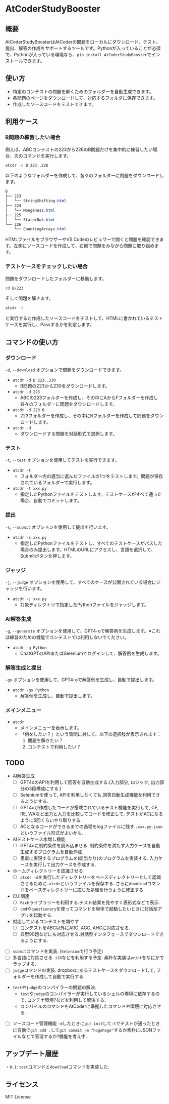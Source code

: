 # AtCoderStudyBooster

## 概要

AtCoderStudyBoosterはAtCoderの問題をローカルにダウンロード、テスト、提出、解答の作成をサポートするツールです。Pythonが入っていることが必須で、Pythonが入っている環境なら、`pip install AtCoderStudyBooster`でインストールできます。

## 使い方

- 特定のコンテストの問題を解くためのフォルダーを自動生成できます。
- 各問題のページをダウンロードして、対応するフォルダに保存できます。
- 作成したソースコードをテストできます。

## 利用ケース

### B問題の練習したい場合

例えば、ABCコンテストの223から226のB問題だけを集中的に練習したい場合、次のコマンドを実行します。

```sh
atcdr -d B 223..226
```

以下のようなフォルダーを作成して、各々のフォルダーに問題をダウンロードします。

```css
B
├── 223
│   └── StringShifting.html
├── 224
│   └── Mongeness.html
├── 225
│   └── StarorNot.html
└── 226
    └── CountingArrays.html
```

HTMLファイルをブラウザーやVS Codeのレビュワーで開くと問題を確認できます。左側にソースコードを作成して、右側で問題をみながら問題に取り組めます。

### テストケースをチェックしたい場合

問題をダウンロードしたフォルダーに移動します。

```sh
cd B/223
```

そして問題を解きます。

```sh
atcdr -t
```

と実行すると作成したソースコードをテストして、HTMLに書かれているテストケースを実行し、Passするかを判定します。

## コマンドの使い方

### ダウンロード

`-d`, `--download` オプションで問題をダウンロードできます。

- `atcdr -d B 223..230`
  - B問題の223から230をダウンロードします。
- `atcdr -d 223`
  - ABCの223フォルダーを作成し、その中にAからFフォルダーを作成し各々のフォルダーに問題をダウンロードします。
- `atcdr -d 223 B`
  - 223フォルダーを作成し、その中にBフォルダーを作成して問題をダウンロードします。
- `atcdr -d`
  - ダウンロードする問題を対話形式で選択します。

### テスト

`-t`, `--test` オプションを使用してテストを実行できます。

- `atcdr -t`
  - フォルダー内の適当に選んだファイルの1つをテストします。問題が保存されているフォルダーで実行します。
- `atcdr -t xxx.py`
  - 指定したPythonファイルをテストします。テストケースがすべて通った場合、自動でコミットします。

### 提出

`-s`, `--submit` オプションを使用して提出を行います。

- `atcdr -s xxx.py`
  - 指定したPythonファイルをテストし、すべてのテストケースがパスした場合のみ提出します。HTMLのURLにアクセスし、言語を選択して、Submitボタンを押します。

### ジャッジ

`-j`, `--judge` オプションを使用して、すべてのケースが公開されている場合にジャッジを行います。

- `atcdr -j xxx.py`
  - 対象ディレクトリで指定したPythonファイルをジャッジします。

### AI解答生成

`-g`, `--generate` オプションを使用して、GPT4-oで解答例を生成します。※これは練習のための機能でコンテストでは利用しないでください。

- `atcdr -g Python`
  - ChatGPTのAPIまたはSeleniumでログインして、解答例を生成します。

### 解答生成と提出

`-gs` オプションを使用して、GPT4-oで解答例を生成し、自動で提出します。

- `atcdr -gs Python`
  - 解答例を生成し、自動で提出します。

### メインメニュー

- `atcdr`
  - メインメニューを表示します。
  - 「何をしたい？」という質問に対して、以下の選択肢が表示されます：
    1. 問題を解きたい？
    2. コンテストで利用したい？

## TODO

- AI解答生成 
  - [ ] GPT4oのAPIを利用して回答を自動生成する.(入力部分, ロジック, 出力部分の3段構成にする.)
  - [ ] Seleniumを使って, APIを利用しなくても,回答自動生成機能を利用できるようにする.
  - [ ] GPT4oが作成したコードが搭載されているテスト機能を実行して, CE, RE, WAなど出力と入力を比較してコードを修正して, テストがACになるように6回くらいやり取りする.
  - [ ] ACとなるコードができるまでの過程をlogファイルに残す.`.xxx.py.json`というファイル形式がよいかも.
- AIテストケース水増し機能
  - [ ] GPT4oに制約条件を読み込ませる. 制約条件を満たす入力ケースを自動生成するプログラムを自動作成. 
  - [ ] 愚直に実現するプログラムを(総当たり)のプログラムを実装する. 入力ケースを実行して出力ケースを作成する. 
- ホームディレクトリーを認識させる
  - [ ] `atcdr -d`を実行したディレクトリーをベースディレクトリーとして認識させるために`.atcdr`というファイルを保存する. さらに`download`コマンドをベースディレクトリーに応じた処理を行うように修正する.
- CUI関連
  - [ ] `Rich`ライブラリーを利用する.テスト結果を見やすく表形式などで表示.
  - [ ] `cmd`や`questionary`を使ってコマンドを単体で起動したいときに対話型アプリを起動する.
- 対応しているコンテストを増やす
  - [ ] コンテストをABC以外にARC, AGC, AHCに対応させる.
  - [ ] 典型90題などにも対応させる.対話型インタフェースでダウンロードできるようにする.
- [ ] `submit`コマンドを実装. (`Selenium`で行う予定)
- [ ] 多言語に対応させる. `i18`などを利用する予定. 素朴な実装は`print`をなにかでラップする.
- [ ] `judge`コマンドの実装. dropboxにあるテストケースをダウンロードして, フォルダーを作成して自動で実行する.
- `test`や`judge`のコンパイラーの問題の解決.
  - `test`や`judge`のコンパイラーが実行しているシェルの環境に依存するので, コンテナ環境?などを利用して解決する.
  - コンパイルのコマンドをAtCoderに準拠したコマンドや環境に対応させる.
- [ ] ソースコード管理機能 `-d`したときに`git init`して`-t`でテストが通ったときに自動で`git add .`して`git commit -m "hogehoge"`するか素朴にJSONファイルなどで管理するか?機能を考え中.

## アップデート履歴

  ・`0.1`: `test`コマンドと`download`コマンドを実装した.

## ライセンス

MIT License
